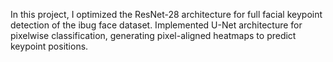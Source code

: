 In this project, I optimized the ResNet-28 architecture for full facial keypoint detection of the ibug face dataset. Implemented U-Net architecture for pixelwise classification, generating pixel-aligned heatmaps to predict keypoint positions.
